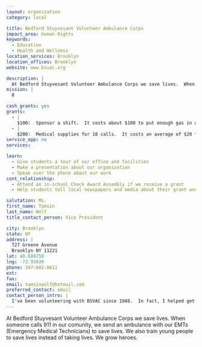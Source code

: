 ```yaml
---
layout: organization
category: local

title: Bedford Stuyvesant Volunteer Ambulance Corps
impact_area: Human Rights
keywords: 
  - Education
  - Health and Wellness
location_services: Brooklyn
location_offices: Brooklyn
website: www.bsvac.org

description: |
  At Bedford Stuyvesant Volunteer Ambulance Corps we save lives.  When someone calls 911 in our comunity, we send an ambulance with our EMTs (Emergency Medical Technicians) to save lives.  We also train young people to save lives instead of taking lives.  We grow heroes.   
mission: |
  0

cash_grants: yes
grants: 
  - |
    $100:  Sponsor a shift.  It costs about $100 to put enough gas in an ambulance to run a single 8-hour shift.  Help us put gas in the ambulance for a shift.  The lives we save on that shift will be thanks in part to you!
  - |
    $200:  Medical supplies for 10 calls.  It costs an average of $20 for the medical supplies used for an emergency call.  Medical supplies include oxygen, bandages, dressings, gloves, and splints.  Help us buy the medical supplies we need to save lives!   
service_opp: no
services: 

learn: 
  - Give students a tour of our office and facilities
  - Make a presentation about our organization
  - Speak over the phone about our work
cont_relationship: 
  - Attend an in-school Check Award Assembly if we receive a grant
  - Help students tell local newspapers and media about their grant and/or project with us

salutation: Ms.
first_name: Tamsin
last_name: Wolf
title_contact_person: Vice President

city: Brooklyn
state: NY
address: |
  727 Greene Avenue  
  Brooklyn NY 11221
lat: 40.689758
lng: -73.93939
phone: 347-602-0611
ext: 
fax: 
email: tamsinwolf@hotmail.com
preferred_contact: email
contact_person_intro: |
  I've been volunteering with BSVAC since 1988.  In fact, I helped get BSVAC started.  As the Vice President, I help make sure that BSVAC can keep running smoothly.  It's a lot of work, but it feels wonderful to help save lives.   
---
```

At Bedford Stuyvesant Volunteer Ambulance Corps we save lives.  When someone calls 911 in our comunity, we send an ambulance with our EMTs (Emergency Medical Technicians) to save lives.  We also train young people to save lives instead of taking lives.  We grow heroes.   